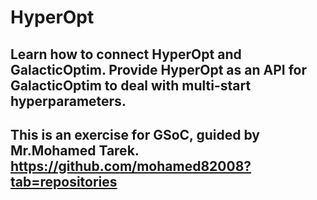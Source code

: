 # HyperOpt

## Learn how to connect HyperOpt and GalacticOptim. Provide HyperOpt as an API for GalacticOptim to deal with multi-start hyperparameters.

## This is an exercise for GSoC, guided by Mr.Mohamed Tarek. https://github.com/mohamed82008?tab=repositories
